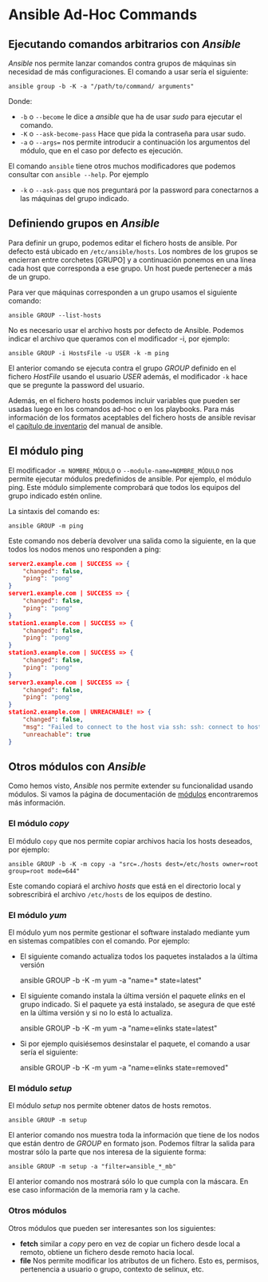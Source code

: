 Ansible Ad-Hoc Commands
=======================

Ejecutando comandos arbitrarios con _Ansible_
----------------------------------------------

_Ansible_ nos permite lanzar comandos contra grupos de máquinas sin necesidad de más configuraciones. El comando a usar sería el siguiente:

    ansible group -b -K -a "/path/to/command/ arguments"

Donde:

  - `-b` o `--become` le dice a _ansible_ que ha de usar _sudo_ para ejecutar el comando.
  - `-K` o `--ask-become-pass` Hace que pida la contraseña para usar sudo.
  - `-a` o `--args=` nos permite introducir a continuación los argumentos del módulo, que en el caso por defecto es ejecución.

El comando `ansible` tiene otros muchos modificadores que podemos consultar con `ansible --help`. Por ejemplo
  - `-k` o `--ask-pass` que nos preguntará por la password para conectarnos a las máquinas del grupo indicado.

Definiendo grupos en _Ansible_
------------------------------

Para definir un grupo, podemos editar el fichero hosts de ansible. Por defecto está ubicado en `/etc/ansible/hosts`. Los nombres de los grupos se encierran entre corchetes \[GRUPO\] y a continuación ponemos en una línea cada host que corresponda a ese grupo. Un host puede pertenecer a más de un grupo.

Para ver que máquinas corresponden a un grupo usamos el siguiente comando:

    ansible GROUP --list-hosts

No es necesario usar el archivo hosts por defecto de Ansible. Podemos indicar el archivo que queramos con el modificador -i, por ejemplo:

    ansible GROUP -i HostsFile -u USER -k -m ping

El anterior comando se ejecuta contra el grupo _GROUP_ definido en el fichero _HostFile_ usando el usuario _USER_ además, el modificador `-k` hace que se pregunte la password del usuario.

Además, en el fichero hosts podemos incluir variables que pueden ser usadas luego en los comandos ad-hoc o en los playbooks. Para más información de los formatos aceptables del fichero hosts de ansible revisar el [capítulo de inventario](http://docs.ansible.com/ansible/latest/intro_inventory.html) del manual de ansible.

El módulo ping
--------------

El modificador `-m NOMBRE_MÓDULO` o `--module-name=NOMBRE_MÓDULO` nos permite ejecutar módulos predefinidos de ansible. Por ejemplo, el módulo ping. Este módulo simplemente comprobará que todos los equipos del grupo indicado estén online.

La sintaxis del comando es:

    ansible GROUP -m ping

Este comando nos debería devolver una salida como la siguiente, en la que todos los nodos menos uno responden a ping:

```json
server2.example.com | SUCCESS => {
    "changed": false, 
    "ping": "pong"
}
server1.example.com | SUCCESS => {
    "changed": false, 
    "ping": "pong"
}
station1.example.com | SUCCESS => {
    "changed": false, 
    "ping": "pong"
}
station3.example.com | SUCCESS => {
    "changed": false, 
    "ping": "pong"
}
server3.example.com | SUCCESS => {
    "changed": false, 
    "ping": "pong"
}
station2.example.com | UNREACHABLE! => {
    "changed": false, 
    "msg": "Failed to connect to the host via ssh: ssh: connect to host station2.example.com port 22: Connection timed out\r\n", 
    "unreachable": true
}
```

Otros módulos con _Ansible_
---------------------------

Como hemos visto, _Ansible_ nos permite extender su funcionalidad usando módulos. Si vamos la página de documentación de [módulos](http://docs.ansible.com/ansible/latest/modules.html) encontraremos más información.

### El módulo _copy_

El módulo `copy` que nos permite copiar archivos hacia los hosts deseados, por ejemplo:

    ansible GROUP -b -K -m copy -a "src=./hosts dest=/etc/hosts owner=root group=root mode=644"

Este comando copiará el archivo _hosts_ que está en el directorio local y sobrescribirá el archivo `/etc/hosts` de los equipos de destino.

### El módulo _yum_

El módulo yum nos permite gestionar el software instalado mediante yum en sistemas compatibles con el comando. Por ejemplo:

 - El siguiente comando actualiza todos los paquetes instalados a la última versión

    ansible GROUP -b -K -m yum -a "name=* state=latest"

 - El siguiente comando instala la última versión el paquete _elinks_ en el grupo indicado. Si el paquete ya está instalado, se asegura de que esté en la última versión y si no lo está lo actualiza.

    ansible GROUP -b -K -m yum -a "name=elinks state=latest"

 - Si por ejemplo quisiésemos desinstalar el paquete, el comando a usar sería el siguiente:

    ansible GROUP -b -K -m yum -a "name=elinks state=removed"

### El módulo _setup_

El módulo _setup_ nos permite obtener datos de hosts remotos.

    ansible GROUP -m setup

El anterior comando nos muestra toda la información que tiene de los nodos que están dentro de _GROUP_ en formato json. Podemos filtrar la salida para mostrar sólo la parte que nos interesa de la siguiente forma:

    ansible GROUP -m setup -a "filter=ansible_*_mb"

El anterior comando nos mostrará sólo lo que cumpla con la máscara. En ese caso información de la memoria ram y la cache.

### Otros módulos

Otros módulos que pueden ser interesantes son los siguientes:

 - **fetch** similar a _copy_ pero en vez de copiar un fichero desde local a remoto, obtiene un fichero desde remoto hacia local.
 - **file** Nos permite modificar los atributos de un fichero. Esto es, permisos, pertenencia a usuario o grupo, contexto de selinux, etc.
